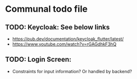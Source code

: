 # Communal todo file

## TODO: Keycloak: See below links
- https://pub.dev/documentation/keycloak_flutter/latest/
- https://www.youtube.com/watch?v=rGAGdhkF3hQ 

## TODO: Login Screen:
- Constraints for input information? Or handled by backend?